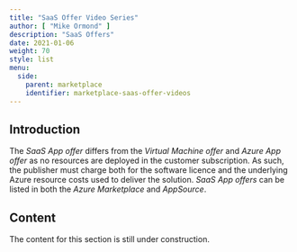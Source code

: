 ```yaml
---
title: "SaaS Offer Video Series"
author: [ "Mike Ormond" ]
description: "SaaS Offers"
date: 2021-01-06
weight: 70
style: list
menu:
  side:
    parent: marketplace
    identifier: marketplace-saas-offer-videos
---
```


## Introduction

The *SaaS App offer* differs from the *Virtual Machine offer* and *Azure App offer* as no resources are deployed in the customer subscription. As such, the publisher must charge both for the software licence and the underlying Azure resource costs used to deliver the solution. *SaaS App offers* can be listed in both the *Azure Marketplace* and *AppSource*.

## Content

The content for this section is still under construction.
